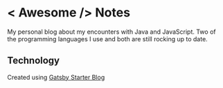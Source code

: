 # < Awesome /> Notes

My personal blog about my encounters with Java and JavaScript. Two of the programming languages I use and both are still rocking up to date.

## Technology

Created using [Gatsby Starter Blog](https://github.com/gatsbyjs/gatsby-starter-blog/)
